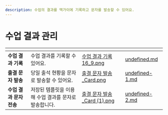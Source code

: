 ```yaml
---
description: 수업의 결과를 맥가이에 기록하고 문자를 발송할 수 있어요.
---
```


# 수업 결과 관리

<table data-card-size="large" data-view="cards"><thead><tr><th></th><th></th><th data-hidden data-card-cover data-type="files"></th><th data-hidden data-card-target data-type="content-ref"></th></tr></thead><tbody><tr><td><strong>수업 결과 기록</strong></td><td>수업 결과를 기록할 수 있어요.</td><td><a href="../../.gitbook/assets/수업 결과 기록 16_9.png">수업 결과 기록 16_9.png</a></td><td><a href="undefined.md">undefined.md</a></td></tr><tr><td><strong>출결 문자 발송</strong></td><td>당일 출석 현황을 문자로 발송할 수 있어요.</td><td><a href="../../.gitbook/assets/출결 문자 발송_Card.png">출결 문자 발송_Card.png</a></td><td><a href="undefined-1.md">undefined-1.md</a></td></tr><tr><td><strong>수업 결과 문자 전송</strong></td><td>저장된 템플릿을 이용해 수업 결과를 문자로 발송합니다.</td><td><a href="../../.gitbook/assets/출결 문자 발송_Card (1).png">출결 문자 발송_Card (1).png</a></td><td><a href="undefined-2.md">undefined-2.md</a></td></tr></tbody></table>
